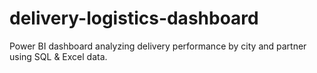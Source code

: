 # delivery-logistics-dashboard
Power BI dashboard analyzing delivery performance by city and partner using SQL &amp; Excel data.
